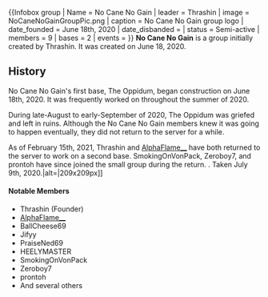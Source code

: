 {{Infobox group
| Name = No Cane No Gain
| leader = Thrashin
| image = NoCaneNoGainGroupPic.png
| caption = No Cane No Gain group logo
| date_founded = June 18th, 2020
| date_disbanded =
| status = Semi-active
| members = 9
| bases = 2
| events =
}}
**No Cane No Gain** is a group initially created by Thrashin. It was created on June 18, 2020.

## History
No Cane No Gain's first base, The Oppidum, began construction on June 18th, 2020. It was frequently worked on throughout the summer of 2020.

During late-August to early-September of 2020, The Oppidum was griefed and left in ruins. Although the No Cane No Gain members knew it was going to happen eventually, they did not return to the server for a while.

As of February 15th, 2021, Thrashin and [AlphaFlame__](https://2b2t.miraheze.org/wiki/AlphaFlame__) have both returned to the server to work on a second base. SmokingOnVonPack, Zeroboy7, and prontoh have since joined the small group during the return.
. Taken July 9th, 2020.|alt=|209x209px]]

#### Notable Members
* Thrashin (Founder)
* [AlphaFlame__](https://2b2t.miraheze.org/wiki/AlphaFlame__)
* BallCheese69
* Jifyy
* PraiseNed69
* HEELYMASTER
* SmokingOnVonPack
* Zeroboy7
* prontoh
* And several others